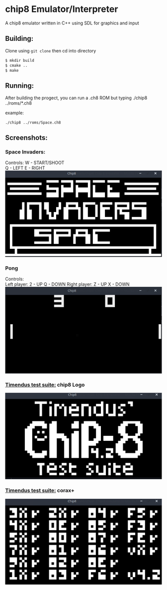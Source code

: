 # chip8 Emulator/Interpreter
A chip8 emulator written in C++ using SDL for graphics and input
 

## Building: 
Clone using `git clone` then cd into directory
```
$ mkdir build
$ cmake ..
$ make
```
## Running: 
After building the progect, you can run a .ch8 ROM but typing ./chip8 ../roms/*.ch8

example: 
```
./chip8 ../roms/Space.ch8
```

## Screenshots:
### Space Invaders:
Controls:
    W - START/SHOOT<br />
    Q - LEFT
    E - RIGHT
![alt text](https://github.com/GratG/chip8/blob/main/screenshots/Space-Invaders.png)
### Pong
Controls:  
    Left player: 2 - UP Q - DOWN
    Right player: Z - UP X - DOWN 
![alt text](https://github.com/GratG/chip8/blob/main/screenshots/Pong.png)
### [Timendus test suite:](https://github.com/Timendus/chip8-test-suite) chip8 Logo
![alt text](https://github.com/GratG/chip8/blob/main/screenshots/Timendus.png)
### [Timendus test suite:](https://github.com/Timendus/chip8-test-suite) corax+
![alt text](https://github.com/GratG/chip8/blob/main/screenshots/Corax.png)